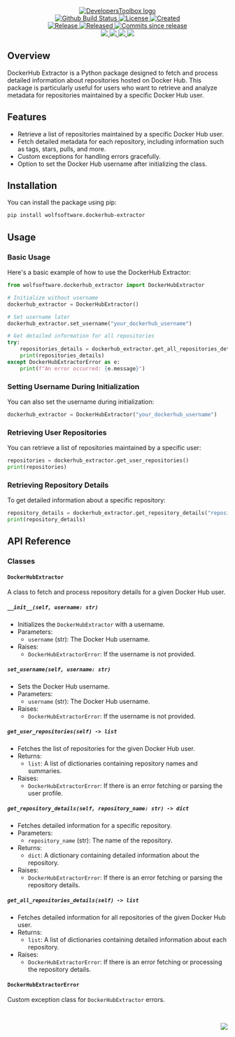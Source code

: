 <!-- markdownlint-disable -->
<p align="center">
    <a href="https://github.com/DevelopersToolbox/">
        <img src="https://cdn.wolfsoftware.com/assets/images/github/organisations/developerstoolbox/black-and-white-circle-256.png" alt="DevelopersToolbox logo" />
    </a>
    <br />
    <a href="https://github.com/DevelopersToolbox/dockerhub-extractor-package/actions/workflows/cicd.yml">
        <img src="https://img.shields.io/github/actions/workflow/status/DevelopersToolbox/dockerhub-extractor-package/cicd.yml?branch=master&label=build%20status&style=for-the-badge" alt="Github Build Status" />
    </a>
    <a href="https://github.com/DevelopersToolbox/dockerhub-extractor-package/blob/master/LICENSE.md">
        <img src="https://img.shields.io/github/license/DevelopersToolbox/dockerhub-extractor-package?color=blue&label=License&style=for-the-badge" alt="License">
    </a>
    <a href="https://github.com/DevelopersToolbox/dockerhub-extractor-package">
        <img src="https://img.shields.io/github/created-at/DevelopersToolbox/dockerhub-extractor-package?color=blue&label=Created&style=for-the-badge" alt="Created">
    </a>
    <br />
    <a href="https://github.com/DevelopersToolbox/dockerhub-extractor-package/releases/latest">
        <img src="https://img.shields.io/github/v/release/DevelopersToolbox/dockerhub-extractor-package?color=blue&label=Latest%20Release&style=for-the-badge" alt="Release">
    </a>
    <a href="https://github.com/DevelopersToolbox/dockerhub-extractor-package/releases/latest">
        <img src="https://img.shields.io/github/release-date/DevelopersToolbox/dockerhub-extractor-package?color=blue&label=Released&style=for-the-badge" alt="Released">
    </a>
    <a href="https://github.com/DevelopersToolbox/dockerhub-extractor-package/releases/latest">
        <img src="https://img.shields.io/github/commits-since/DevelopersToolbox/dockerhub-extractor-package/latest.svg?color=blue&style=for-the-badge" alt="Commits since release">
    </a>
    <br />
    <a href="https://github.com/DevelopersToolbox/dockerhub-extractor-package/blob/master/.github/CODE_OF_CONDUCT.md">
        <img src="https://img.shields.io/badge/Code%20of%20Conduct-blue?style=for-the-badge" />
    </a>
    <a href="https://github.com/DevelopersToolbox/dockerhub-extractor-package/blob/master/.github/CONTRIBUTING.md">
        <img src="https://img.shields.io/badge/Contributing-blue?style=for-the-badge" />
    </a>
    <a href="https://github.com/DevelopersToolbox/dockerhub-extractor-package/blob/master/.github/SECURITY.md">
        <img src="https://img.shields.io/badge/Report%20Security%20Concern-blue?style=for-the-badge" />
    </a>
    <a href="https://github.com/DevelopersToolbox/dockerhub-extractor-package/issues">
        <img src="https://img.shields.io/badge/Get%20Support-blue?style=for-the-badge" />
    </a>
</p>

## Overview

DockerHub Extractor is a Python package designed to fetch and process detailed information about repositories hosted on Docker Hub.
This package is particularly useful for users who want to retrieve and analyze metadata for repositories maintained by a specific Docker Hub user.

## Features

- Retrieve a list of repositories maintained by a specific Docker Hub user.
- Fetch detailed metadata for each repository, including information such as tags, stars, pulls, and more.
- Custom exceptions for handling errors gracefully.
- Option to set the Docker Hub username after initializing the class.

## Installation

You can install the package using pip:

```sh
pip install wolfsoftware.dockerhub-extractor
```

## Usage

### Basic Usage

Here's a basic example of how to use the DockerHub Extractor:

```python
from wolfsoftware.dockerhub_extractor import DockerHubExtractor

# Initialize without username
dockerhub_extractor = DockerHubExtractor()

# Set username later
dockerhub_extractor.set_username("your_dockerhub_username")

# Get detailed information for all repositories
try:
    repositories_details = dockerhub_extractor.get_all_repositories_details()
    print(repositories_details)
except DockerHubExtractorError as e:
    print(f"An error occurred: {e.message}")
```

### Setting Username During Initialization

You can also set the username during initialization:

```python
dockerhub_extractor = DockerHubExtractor("your_dockerhub_username")
```

### Retrieving User Repositories

You can retrieve a list of repositories maintained by a specific user:

```python
repositories = dockerhub_extractor.get_user_repositories()
print(repositories)
```

### Retrieving Repository Details

To get detailed information about a specific repository:

```python
repository_details = dockerhub_extractor.get_repository_details("repository_name")
print(repository_details)
```

## API Reference

### Classes

#### `DockerHubExtractor`

A class to fetch and process repository details for a given Docker Hub user.

##### `__init__(self, username: str)`

- Initializes the `DockerHubExtractor` with a username.
- Parameters:
  - `username` (str): The Docker Hub username.
- Raises:
  - `DockerHubExtractorError`: If the username is not provided.

##### `set_username(self, username: str)`

- Sets the Docker Hub username.
- Parameters:
  - `username` (str): The Docker Hub username.
- Raises:
  - `DockerHubExtractorError`: If the username is not provided.

##### `get_user_repositories(self) -> list`

- Fetches the list of repositories for the given Docker Hub user.
- Returns:
  - `list`: A list of dictionaries containing repository names and summaries.
- Raises:
  - `DockerHubExtractorError`: If there is an error fetching or parsing the user profile.

##### `get_repository_details(self, repository_name: str) -> dict`

- Fetches detailed information for a specific repository.
- Parameters:
  - `repository_name` (str): The name of the repository.
- Returns:
  - `dict`: A dictionary containing detailed information about the repository.
- Raises:
  - `DockerHubExtractorError`: If there is an error fetching or parsing the repository details.

##### `get_all_repositories_details(self) -> list`

- Fetches detailed information for all repositories of the given Docker Hub user.
- Returns:
  - `list`: A list of dictionaries containing detailed information about each repository.
- Raises:
  - `DockerHubExtractorError`: If there is an error fetching or processing the repository details.

#### `DockerHubExtractorError`

Custom exception class for `DockerHubExtractor` errors.

<br />
<p align="right"><a href="https://wolfsoftware.com/"><img src="https://img.shields.io/badge/Created%20by%20Wolf%20on%20behalf%20of%20Wolf%20Software-blue?style=for-the-badge" /></a></p>
